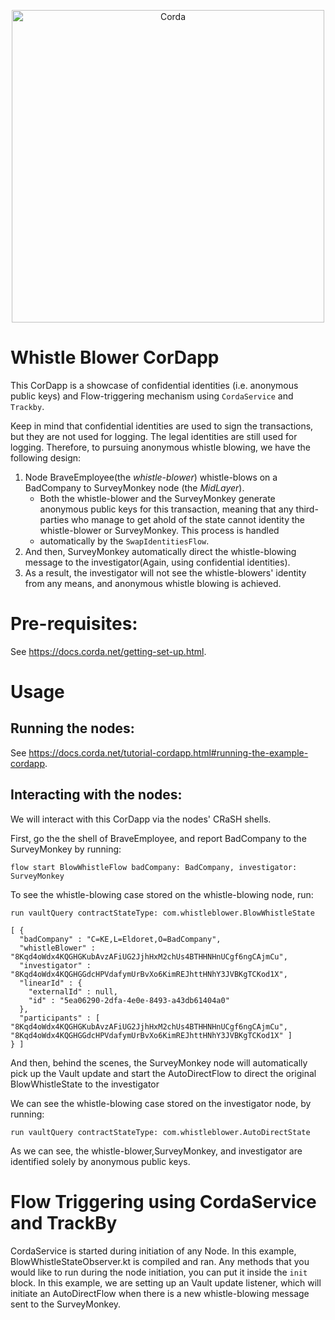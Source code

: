 <p align="center">
  <img src="https://www.corda.net/wp-content/uploads/2016/11/fg005_corda_b.png" alt="Corda" width="500">
</p>

# Whistle Blower CorDapp

This CorDapp is a showcase of confidential identities (i.e. anonymous public keys) and Flow-triggering mechanism using ```CordaService``` and ```Trackby```.

Keep in mind that confidential identities are used to sign the transactions, but they are not used for logging. The legal identities are still used for logging. Therefore, to pursuing anonymous whistle blowing, we have the following design: 


1. Node BraveEmployee(the *whistle-blower*) whistle-blows on a BadCompany to SurveyMonkey node (the *MidLayer*). 
    * Both the whistle-blower and the SurveyMonkey generate anonymous public keys for this transaction, meaning that any third-parties who manage to get ahold of the state cannot identity the whistle-blower or SurveyMonkey. This process is handled 
    * automatically by the `SwapIdentitiesFlow`. 
2. And then, SurveyMonkey automatically direct the whistle-blowing message to the investigator(Again, using confidential identities). 
3. As a result, the investigator will not see the whistle-blowers' identity from any means, and anonymous whistle blowing is achieved. 

# Pre-requisites:
  
See https://docs.corda.net/getting-set-up.html.

# Usage

## Running the nodes:

See https://docs.corda.net/tutorial-cordapp.html#running-the-example-cordapp.

## Interacting with the nodes:

We will interact with this CorDapp via the nodes' CRaSH shells.
  
First, go the the shell of BraveEmployee, and report BadCompany to the SurveyMonkey by running:

    flow start BlowWhistleFlow badCompany: BadCompany, investigator: SurveyMonkey
    
To see the whistle-blowing case stored on the whistle-blowing node, run:

    run vaultQuery contractStateType: com.whistleblower.BlowWhistleState

    [ {
      "badCompany" : "C=KE,L=Eldoret,O=BadCompany",
      "whistleBlower" : "8Kqd4oWdx4KQGHGKubAvzAFiUG2JjhHxM2chUs4BTHHNHnUCgf6ngCAjmCu",
      "investigator" : "8Kqd4oWdx4KQGHGGdcHPVdafymUrBvXo6KimREJhttHNhY3JVBKgTCKod1X",
      "linearId" : {
        "externalId" : null,
        "id" : "5ea06290-2dfa-4e0e-8493-a43db61404a0"
      },
      "participants" : [ "8Kqd4oWdx4KQGHGKubAvzAFiUG2JjhHxM2chUs4BTHHNHnUCgf6ngCAjmCu", "8Kqd4oWdx4KQGHGGdcHPVdafymUrBvXo6KimREJhttHNhY3JVBKgTCKod1X" ]
    } ]

And then, behind the scenes, the SurveyMonkey node will automatically pick up the Vault update and start the AutoDirectFlow to direct the original BlowWhistleState to the investigator 

We can see the whistle-blowing case stored on the investigator node, by running:

```
run vaultQuery contractStateType: com.whistleblower.AutoDirectState
```


As we can see, the whistle-blower,SurveyMonkey, and investigator are identified solely by anonymous public keys. 


# Flow Triggering using CordaService and TrackBy

CordaService is started during initiation of any Node. In this example, BlowWhistleStateObserver.kt is compiled and ran. 
Any methods that you would like to run during the node initiation, you can put it inside the ```init``` block.  In this example, we are setting up an Vault update listener, which will initiate an AutoDirectFlow when there is a new whistle-blowing message sent to the SurveyMonkey.


